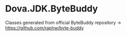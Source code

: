 # Dova.JDK.ByteBuddy
Classes generated from official ByteBuddy repository -> https://github.com/raphw/byte-buddy

